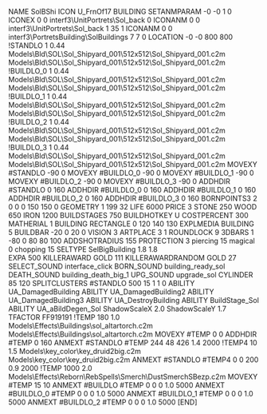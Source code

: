 NAME SolBShi
ICON U_FrnOf17
BUILDING
SETANMPARAM -0 -0 1 0
ICONEX 0 0 interf3\UnitPortrets\Sol_back 0
ICONANM 0 0 interf3\UnitPortrets\Sol_back 1 35 1
ICONANM 0 0 interf3\PortretsBuilding\SolBuildings 7 7 0
LOCATION -0 -0 800 800
!STANDLO      1 0.44 Models\Bld\SOL\Sol_Shipyard_001\512x512\Sol_Shipyard_001.c2m Models\Bld\SOL\Sol_Shipyard_001\512x512\Sol_Shipyard_001.c2m 
!BUILDLO_0    1 0.44 Models\Bld\SOL\Sol_Shipyard_001\512x512\Sol_Shipyard_001.c2m Models\Bld\SOL\Sol_Shipyard_001\512x512\Sol_Shipyard_001.c2m 
!BUILDLO_1    1 0.44 Models\Bld\SOL\Sol_Shipyard_001\512x512\Sol_Shipyard_001.c2m Models\Bld\SOL\Sol_Shipyard_001\512x512\Sol_Shipyard_001.c2m 
!BUILDLO_2    1 0.44 Models\Bld\SOL\Sol_Shipyard_001\512x512\Sol_Shipyard_001.c2m Models\Bld\SOL\Sol_Shipyard_001\512x512\Sol_Shipyard_001.c2m 
!BUILDLO_3    1 0.44 Models\Bld\SOL\Sol_Shipyard_001\512x512\Sol_Shipyard_001.c2m Models\Bld\SOL\Sol_Shipyard_001\512x512\Sol_Shipyard_001.c2m 
MOVEXY #STANDLO   -90 0
MOVEXY #BUILDLO_0 -90 0
MOVEXY #BUILDLO_1 -90 0
MOVEXY #BUILDLO_2 -90 0
MOVEXY #BUILDLO_3 -90 0
ADDHDIR #STANDLO 0 160
ADDHDIR #BUILDLO_0 0 160
ADDHDIR #BUILDLO_1 0 160
ADDHDIR #BUILDLO_2 0 160
ADDHDIR #BUILDLO_3 0 160
BORNPOINTS3 2 0 0 0 150 150 0
GEOMETRY 1 199 32
LIFE     6000
PRICE 3 STONE 250 WOOD 650 IRON 1200
BUILDSTAGES 750
BUILDHOTKEY		U
COSTPERCENT 300
MATHERIAL 1 BUILDING
RECTANGLE    0 120 140 130
EXPLMEDIA BUILDING 5
BUILDBAR -20 0 20 0
VISION 3
ARTPLACE 3 1
ROUNDLOCK 9
3DBARS 1 -80 0 80 80 100
ADDSHOTRADIUS 155
PROTECTION 3 piercing 15 magical 0 chopping 15
SELTYPE SelBigBuilding 1.8 1.8	
EXPA 500
KILLERAWARD             GOLD 111
KILLERAWARDRANDOM       GOLD 27
SELECT_SOUND interface_click
BORN_SOUND building_ready_sol
DEATH_SOUND building_death_big_1
UPG_SOUND upgrade_sol
CYLINDER 85 120
SPLITCLUSTERS #STANDLO 500 15 1 1 0
ABILITY UA_DamagedBuilding
ABILITY UA_DamagedBuilding2
ABILITY UA_DamagedBuilding3
ABILITY UA_DestroyBuilding
ABILITY BuildStage_Sol
ABILITY UA_aBildDegen_Sol
ShadowScaleX 2.0
ShadowScaleY 1.7
TFACTOR FF919191
!TEMP 180 1.0 Models\Effects\Buildings\sol_altartorch.c2m Models\Effects\Buildings\sol_altartorch.c2m
MOVEXY  #TEMP 0 0
ADDHDIR #TEMP 0 160
ANMEXT #STANDLO #TEMP 244 48 426 1.4 2000
!TEMP4 10 1.5 Models\key_color\key_druid2big.c2m Models\key_color\key_druid2big.c2m
ANMEXT #STANDLO #TEMP4 0 0 200 0.9 2000
!TEMP 1000 2.0 Models\Effects\Reborn\RebSpells\Smerch\DustSmerchSBezp.c2m
MOVEXY  #TEMP 15 10
ANMEXT #BUILDLO #TEMP  0 0 0 1.0 5000
ANMEXT #BUILDLO_0 #TEMP  0 0 0 1.0 5000
ANMEXT #BUILDLO_1 #TEMP  0 0 0 1.0 5000
ANMEXT #BUILDLO_2 #TEMP  0 0 0 1.0 5000
[END]
